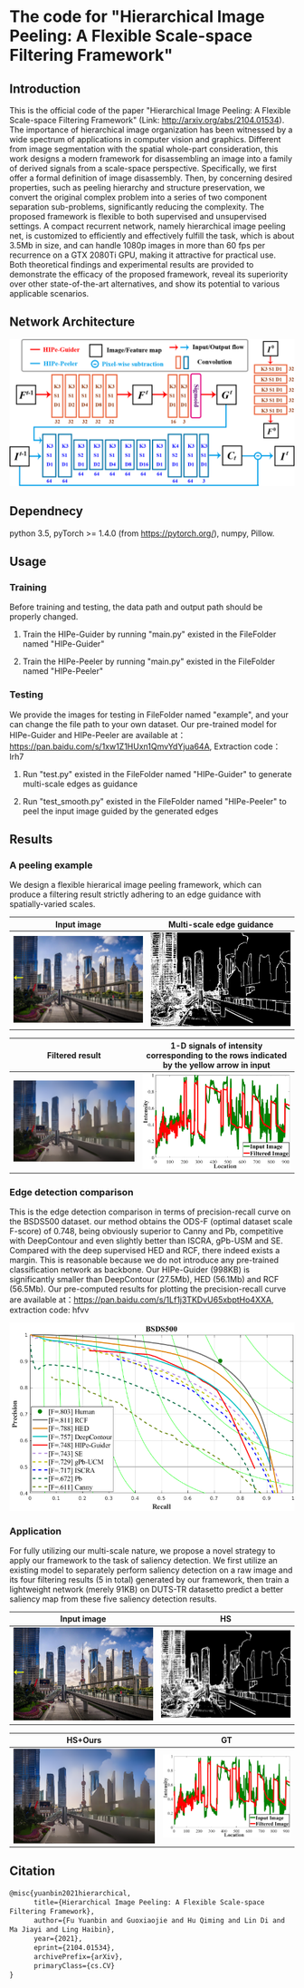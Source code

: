 
# The code for "Hierarchical Image Peeling: A Flexible Scale-space Filtering Framework"

## Introduction
This is the official code of the paper "Hierarchical Image Peeling: A Flexible Scale-space Filtering Framework" (Link: http://arxiv.org/abs/2104.01534). The importance of hierarchical image organization has been witnessed by a wide spectrum of applications in computer vision and graphics. Different from image segmentation with the spatial whole-part consideration, this work designs a modern framework for disassembling an image into a family of derived signals from a scale-space perspective. Specifically, we first offer a formal definition of image disassembly. Then, by concerning desired properties, such as peeling hierarchy and structure preservation, we convert the original complex problem into a series of two component separation sub-problems, significantly reducing the complexity. The proposed framework is flexible to both supervised and unsupervised settings. A compact recurrent network, namely hierarchical image peeling net, is customized to efficiently and effectively fulfill the task, which is about 3.5Mb in size, and can handle 1080p images in more than 60 fps per recurrence on a GTX 2080Ti GPU, making it attractive for practical use. Both theoretical findings and experimental results are provided to demonstrate the efficacy of the proposed framework, reveal its superiority over other state-of-the-art alternatives, and show its potential to various applicable scenarios.

## Network Architecture
![Reesuly](img/arch.png)

## Dependnecy
python 3.5, pyTorch >= 1.4.0 (from https://pytorch.org/), numpy, Pillow.
## Usage

### Training
Before training and testing, the data path and output path should be properly changed.
1. Train the HIPe-Guider by running "main.py" existed in the FileFolder named "HIPe-Guider"

2. Train the HIPe-Peeler by running "main.py" existed in the FileFolder named "HIPe-Peeler"

### Testing
We provide the images for testing in FileFolder named "example", and your can change the file path to your own dataset. Our pre-trained model for HIPe-Guider and HIPe-Peeler are available at： https://pan.baidu.com/s/1xw1Z1HUxn1QmvYdYjua64A, Extraction code：lrh7
1. Run "test.py" existed in the FileFolder named "HIPe-Guider" to generate multi-scale edges as guidance

2. Run "test_smooth.py" existed in the FileFolder named "HIPe-Peeler" to peel the input image guided by the generated edges


## Results
### A peeling example
We design a flexible hierarical image peeling framework, which can produce a filtering result strictly adhering to an edge guidance with spatially-varied scales.

Input image             |  Multi-scale edge guidance
:-------------------------:|:-------------------------:
![](img/building3.png)  |  ![](img/building3_edge.png)

Filtered result             |  1-D signals of intensity corresponding to the rows indicated by the yellow arrow in input
:-------------------------:|:-------------------------:
![](img/building3_smooth.png)  |  ![](img/Plot_firstpic2.png)

### Edge detection comparison
This is the edge detection comparison in terms of precision-recall curve on the BSDS500 dataset. our method obtains the ODS-F (optimal dataset scale F-score) of 0.748, being obviously superior to Canny and Pb, competitive with DeepContour and even slightly better than ISCRA, gPb-USM and SE. Compared with the deep supervised HED and RCF, there indeed exists a margin. This is reasonable because we do not introduce any pre-trained classification
network as backbone. Our HIPe-Guider (998KB) is significantly smaller than DeepContour (27.5Mb), HED (56.1Mb) and RCF (56.5Mb). Our pre-computed results for plotting the precision-recall curve are available at：https://pan.baidu.com/s/1Lf1j3TKDvU65xbptHo4XXA, extraction code: hfvv

![](img/roc.png)

### Application
For fully utilizing our multi-scale nature, we propose a novel strategy to apply our framework to the task of saliency detection. We first utilize an existing model to separately perform saliency detection on a raw image and its four filtering results (5 in total) generated by our framework, then train a lightweight network (merely 91KB) on DUTS-TR datasetto predict a better saliency map from these five saliency detection results.

Input image             |  HS
:-------------------------:|:-------------------------:
![](img/building3.png)  |  ![](img/building3_edge.png)

HS+Ours            |  GT
:-------------------------:|:-------------------------:
![](img/building3_smooth.png)  |  ![](img/Plot_firstpic2.png)

## Citation
```
@misc{yuanbin2021hierarchical,
      title={Hierarchical Image Peeling: A Flexible Scale-space Filtering Framework}, 
      author={Fu Yuanbin and Guoxiaojie and Hu Qiming and Lin Di and Ma Jiayi and Ling Haibin},
      year={2021},
      eprint={2104.01534},
      archivePrefix={arXiv},
      primaryClass={cs.CV}
}
```
